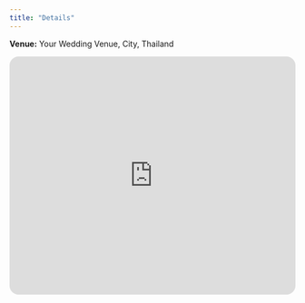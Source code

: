 ```yaml
---
title: "Details"
---
```

**Venue:** Your Wedding Venue, City, Thailand

<iframe
  src="https://www.google.com/maps?q=YOUR_ADDRESS_OR_PLACE_ID&output=embed"
  style="width:100%;height:420px;border:0;border-radius:1rem"
  loading="lazy" allowfullscreen></iframe>
